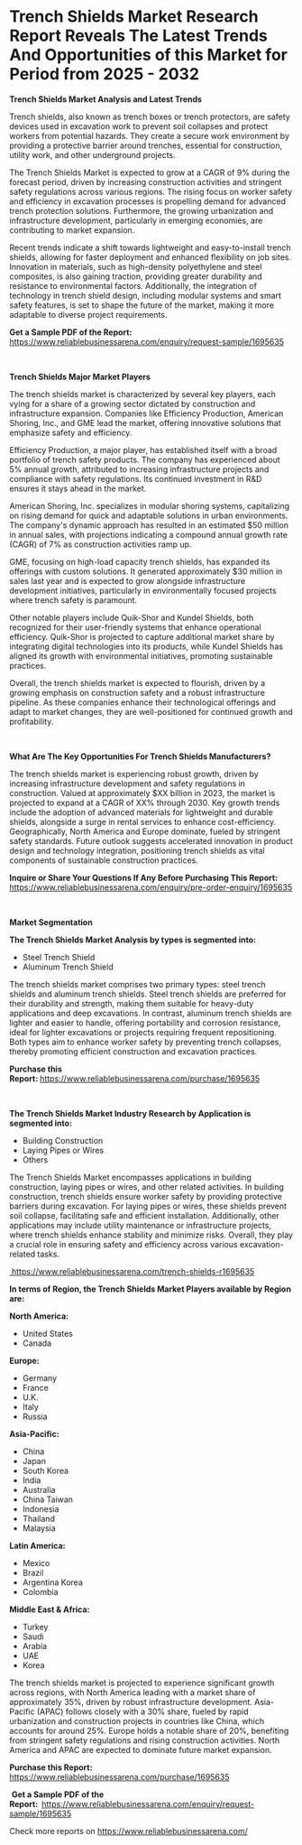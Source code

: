 <p><h1>Trench Shields Market Research Report Reveals The Latest Trends And Opportunities of this Market for Period from 2025 - 2032</h1></p><p><strong>Trench Shields Market Analysis and Latest Trends</strong></p>
<p><p>Trench shields, also known as trench boxes or trench protectors, are safety devices used in excavation work to prevent soil collapses and protect workers from potential hazards. They create a secure work environment by providing a protective barrier around trenches, essential for construction, utility work, and other underground projects.</p><p>The Trench Shields Market is expected to grow at a CAGR of 9% during the forecast period, driven by increasing construction activities and stringent safety regulations across various regions. The rising focus on worker safety and efficiency in excavation processes is propelling demand for advanced trench protection solutions. Furthermore, the growing urbanization and infrastructure development, particularly in emerging economies, are contributing to market expansion.</p><p>Recent trends indicate a shift towards lightweight and easy-to-install trench shields, allowing for faster deployment and enhanced flexibility on job sites. Innovation in materials, such as high-density polyethylene and steel composites, is also gaining traction, providing greater durability and resistance to environmental factors. Additionally, the integration of technology in trench shield design, including modular systems and smart safety features, is set to shape the future of the market, making it more adaptable to diverse project requirements.</p></p>
<p><strong>Get a Sample PDF of the Report:&nbsp;</strong> <a href="https://www.reliablebusinessarena.com/enquiry/request-sample/1695635?utm_campaign=2279&utm_medium=2&utm_source=Github&utm_content=ia&utm_term=18022025&utm_id=trench-shields">https://www.reliablebusinessarena.com/enquiry/request-sample/1695635</a></p>
<p>&nbsp;</p>
<p><strong>Trench Shields Major Market Players</strong></p>
<p><p>The trench shields market is characterized by several key players, each vying for a share of a growing sector dictated by construction and infrastructure expansion. Companies like Efficiency Production, American Shoring, Inc., and GME lead the market, offering innovative solutions that emphasize safety and efficiency.</p><p>Efficiency Production, a major player, has established itself with a broad portfolio of trench safety products. The company has experienced about 5% annual growth, attributed to increasing infrastructure projects and compliance with safety regulations. Its continued investment in R&D ensures it stays ahead in the market.</p><p>American Shoring, Inc. specializes in modular shoring systems, capitalizing on rising demand for quick and adaptable solutions in urban environments. The company's dynamic approach has resulted in an estimated $50 million in annual sales, with projections indicating a compound annual growth rate (CAGR) of 7% as construction activities ramp up.</p><p>GME, focusing on high-load capacity trench shields, has expanded its offerings with custom solutions. It generated approximately $30 million in sales last year and is expected to grow alongside infrastructure development initiatives, particularly in environmentally focused projects where trench safety is paramount.</p><p>Other notable players include Quik-Shor and Kundel Shields, both recognized for their user-friendly systems that enhance operational efficiency. Quik-Shor is projected to capture additional market share by integrating digital technologies into its products, while Kundel Shields has aligned its growth with environmental initiatives, promoting sustainable practices.</p><p>Overall, the trench shields market is expected to flourish, driven by a growing emphasis on construction safety and a robust infrastructure pipeline. As these companies enhance their technological offerings and adapt to market changes, they are well-positioned for continued growth and profitability.</p></p>
<p>&nbsp;</p>
<p><strong>What Are The Key Opportunities For Trench Shields Manufacturers?</strong></p>
<p><p>The trench shields market is experiencing robust growth, driven by increasing infrastructure development and safety regulations in construction. Valued at approximately $XX billion in 2023, the market is projected to expand at a CAGR of XX% through 2030. Key growth trends include the adoption of advanced materials for lightweight and durable shields, alongside a surge in rental services to enhance cost-efficiency. Geographically, North America and Europe dominate, fueled by stringent safety standards. Future outlook suggests accelerated innovation in product design and technology integration, positioning trench shields as vital components of sustainable construction practices.</p></p>
<p><strong>Inquire or Share Your Questions If Any Before Purchasing This Report:</strong> <a href="https://www.reliablebusinessarena.com/enquiry/pre-order-enquiry/1695635?utm_campaign=2279&utm_medium=2&utm_source=Github&utm_content=ia&utm_term=18022025&utm_id=trench-shields">https://www.reliablebusinessarena.com/enquiry/pre-order-enquiry/1695635</a></p>
<p>&nbsp;</p>
<p><strong>Market Segmentation</strong></p>
<p><strong>The Trench Shields Market Analysis by types is segmented into:</strong></p>
<p><ul><li>Steel Trench Shield</li><li>Aluminum Trench Shield</li></ul></p>
<p><p>The trench shields market comprises two primary types: steel trench shields and aluminum trench shields. Steel trench shields are preferred for their durability and strength, making them suitable for heavy-duty applications and deep excavations. In contrast, aluminum trench shields are lighter and easier to handle, offering portability and corrosion resistance, ideal for lighter excavations or projects requiring frequent repositioning. Both types aim to enhance worker safety by preventing trench collapses, thereby promoting efficient construction and excavation practices.</p></p>
<p><strong>Purchase this Report:&nbsp;</strong><a href="https://www.reliablebusinessarena.com/purchase/1695635?utm_campaign=2279&utm_medium=2&utm_source=Github&utm_content=ia&utm_term=18022025&utm_id=trench-shields">https://www.reliablebusinessarena.com/purchase/1695635</a></p>
<p>&nbsp;</p>
<p><strong>The Trench Shields Market Industry Research by Application is segmented into:</strong></p>
<p><ul><li>Building Construction</li><li>Laying Pipes or Wires</li><li>Others</li></ul></p>
<p><p>The Trench Shields Market encompasses applications in building construction, laying pipes or wires, and other related activities. In building construction, trench shields ensure worker safety by providing protective barriers during excavation. For laying pipes or wires, these shields prevent soil collapse, facilitating safe and efficient installation. Additionally, other applications may include utility maintenance or infrastructure projects, where trench shields enhance stability and minimize risks. Overall, they play a crucial role in ensuring safety and efficiency across various excavation-related tasks.</p></p>
<p><a href="https://www.reliablebusinessarena.com/trench-shields-r1695635?utm_campaign=2279&utm_medium=2&utm_source=Github&utm_content=ia&utm_term=18022025&utm_id=trench-shields">&nbsp;https://www.reliablebusinessarena.com/trench-shields-r1695635</a></p>
<p><strong>In terms of Region, the Trench Shields Market Players available by Region are:</strong></p>
<p>
    <p> <strong> North America: </strong>
        <ul>
            <li>United States</li>
            <li>Canada</li>
        </ul>
        </p> 
    <p> <strong> Europe: </strong>
        <ul>
            <li>Germany</li>
            <li>France</li>
            <li>U.K.</li>
            <li>Italy</li>
            <li>Russia</li>
        </ul>
        </p> 
    <p> <strong> Asia-Pacific: </strong>
        <ul>
            <li>China</li>
            <li>Japan</li>
            <li>South Korea</li>
            <li>India</li>
            <li>Australia</li>
            <li>China Taiwan</li>
            <li>Indonesia</li>
            <li>Thailand</li>
            <li>Malaysia</li>
        </ul>
        </p> 
    <p> <strong> Latin America: </strong>
        <ul>
            <li>Mexico</li>
            <li>Brazil</li>
            <li>Argentina Korea</li>
            <li>Colombia</li>
        </ul>
        </p> 
    <p> <strong> Middle East & Africa: </strong>
        <ul>
            <li>Turkey</li>
            <li>Saudi</li>
            <li>Arabia</li>
            <li>UAE</li>
            <li>Korea</li>
        </ul>
    </p>
    </p>
<p><p>The trench shields market is projected to experience significant growth across regions, with North America leading with a market share of approximately 35%, driven by robust infrastructure development. Asia-Pacific (APAC) follows closely with a 30% share, fueled by rapid urbanization and construction projects in countries like China, which accounts for around 25%. Europe holds a notable share of 20%, benefiting from stringent safety regulations and rising construction activities. North America and APAC are expected to dominate future market expansion.</p></p>
<p><strong>Purchase this Report: </strong><a href="https://www.reliablebusinessarena.com/purchase/1695635?utm_campaign=2279&utm_medium=2&utm_source=Github&utm_content=ia&utm_term=18022025&utm_id=trench-shields">https://www.reliablebusinessarena.com/purchase/1695635</a></p>
<p>&nbsp;<strong>Get a Sample PDF of the Report:&nbsp;&nbsp;</strong><a href="https://www.reliablebusinessarena.com/enquiry/request-sample/1695635?utm_campaign=2279&utm_medium=2&utm_source=Github&utm_content=ia&utm_term=18022025&utm_id=trench-shields">https://www.reliablebusinessarena.com/enquiry/request-sample/1695635</a></p>
<p><strong></strong></p>
<p>Check more reports on <a href="https://www.reliablebusinessarena.com/?utm_campaign=2279&utm_medium=2&utm_source=Github&utm_content=ia&utm_term=18022025&utm_id=trench-shields">https://www.reliablebusinessarena.com/</a></p>